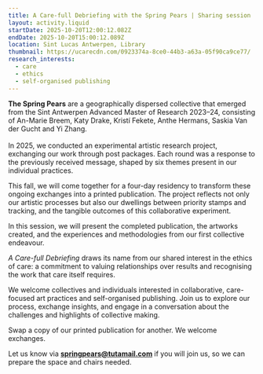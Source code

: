 ```yaml
---
title: A Care-full Debriefing with the Spring Pears | Sharing session
layout: activity.liquid
startDate: 2025-10-20T12:00:12.082Z
endDate: 2025-10-20T15:00:12.089Z
location: Sint Lucas Antwerpen, Library
thumbnail: https://ucarecdn.com/0923374a-8ce0-44b3-a63a-05f90ca9ce77/
research_interests:
  - care
  - ethics
  - self-organised publishing
---
```

**The Spring Pears** are a geographically dispersed collective that emerged from the Sint Antwerpen Advanced Master of Research 2023–24, consisting of An-Marie Breem, Katy Drake, Kristí Fekete, Anthe Hermans, Saskia Van der Gucht and Yi Zhang.\
\
In 2025, we conducted an experimental artistic research project, exchanging our work through post packages. Each round was a response to the previously received message, shaped by six themes present in our individual practices.

This fall, we will come together for a four-day residency to transform these ongoing exchanges into a printed publication. The project reflects not only our artistic processes but also our dwellings between priority stamps and tracking, and the tangible outcomes of this collaborative experiment.  

In this session, we will present the completed publication, the artworks created, and the experiences and methodologies from our first collective endeavour.

*A Care-full Debriefing* draws its name from our shared interest in the ethics of care: a commitment to valuing relationships over results and recognising the work that care itself requires.

We welcome collectives and individuals interested in collaborative, care-focused art practices and self-organised publishing. Join us to explore our process, exchange insights, and engage in a conversation about the challenges and highlights of collective making.

Swap a copy of our printed publication for another. We welcome exchanges.

Let us know via **[springpears@tutamail.com](mailto:springpears@tutamail.com)** if you will join us, so we can prepare the space and chairs needed.